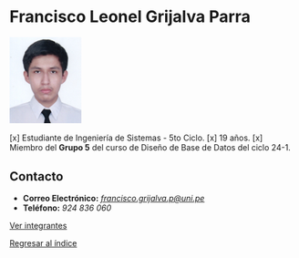 # Francisco Leonel Grijalva Parra

<img src="FranciscoGrijalva.jpeg" alt="Francisco Grijalva" style="width: 25%; height: auto;" />

[x] Estudiante de Ingeniería de Sistemas - 5to Ciclo.
[x] 19 años.
[x] Miembro del **Grupo 5** del curso de Diseño de Base de Datos del ciclo 24-1.

## Contacto

- **Correo Electrónico:** *francisco.grijalva.p@uni.pe*
- **Teléfono:** _924 836 060_

[Ver integrantes](../Integrantes.md)

[Regresar al índice](../../README.md)
